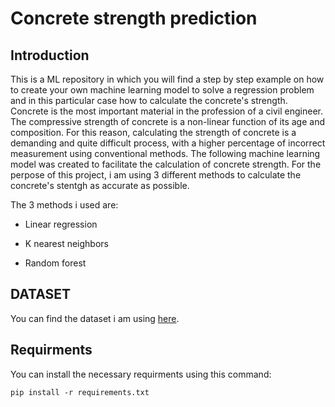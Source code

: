 # Concrete strength prediction

## Introduction
This is a ML repository in which you will find a step by step example on how to create your own machine learning model to solve a regression problem and in this particular case how to calculate the concrete's strength. Concrete is the most important material in the profession of a civil engineer. The compressive strength of concrete is a non-linear function of its age and composition. For this reason, calculating the strength of concrete is a demanding and quite difficult process, with a higher percentage of incorrect measurement using conventional methods. The following machine learning model was created to facilitate the calculation of concrete strength. For the perpose of this project, i am using 3 different methods to calculate the concrete's stentgh as accurate as possible.

The 3 methods i used are:
* Linear regression 

* K nearest neighbors

* Random forest

## DATASET
You can find the dataset i am using [here](https://www.kaggle.com/datasets/maajdl/yeh-concret-data).

## Requirments

You can install the necessary requirments using this command:

```pip install -r requirements.txt```
